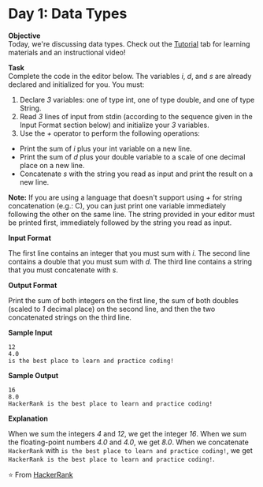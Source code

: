 # Day 1: Data Types

**Objective**<br>
Today, we're discussing data types. Check out the [Tutorial](https://www.youtube.com/watch?v=XLCka0noTY4&list=PLcLMSci1ZoPs6jV0O3LBJwChjRon3lE1F&index=3) tab for learning materials and an instructional video!

**Task**<br>
Complete the code in the editor below. The variables *i*, *d*, and *s* are already declared and initialized for you. You must:

1. Declare *3* variables: one of type int, one of type double, and one of type String.
2. Read *3* lines of input from stdin (according to the sequence given in the Input Format section below) and initialize your *3* variables.
3. Use the *+* operator to perform the following operations:
  - Print the sum of *i* plus your int variable on a new line.
  - Print the sum of *d* plus your double variable to a scale of one decimal place on a new line.
  - Concatenate *s* with the string you read as input and print the result on a new line.

**Note:** If you are using a language that doesn't support using *+* for string concatenation (e.g.: C), you can just print one variable immediately following the other on the same line. The string provided in your editor must be printed first, immediately followed by the string you read as input.

**Input Format**

The first line contains an integer that you must sum with *i*.
The second line contains a double that you must sum with *d*.
The third line contains a string that you must concatenate with *s*.

**Output Format**

Print the sum of both integers on the first line, the sum of both doubles (scaled to *1* decimal place) on the second line, and then the two concatenated strings on the third line.

**Sample Input**

```
12
4.0
is the best place to learn and practice coding!
```

**Sample Output**
```
16
8.0
HackerRank is the best place to learn and practice coding!
```

**Explanation**

When we sum the integers *4* and *12*, we get the integer *16*.
When we sum the floating-point numbers *4.0* and *4.0*, we get *8.0*.
When we concatenate `HackerRank` with `is the best place to learn and practice coding!`, we get `HackerRank is the best place to learn and practice coding!`.

⭐️ From [HackerRank](https://www.hackerrank.com/dashboard)